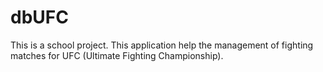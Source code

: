 # dbUFC
This is a school project. This application help the management of fighting matches for UFC (Ultimate Fighting Championship).
